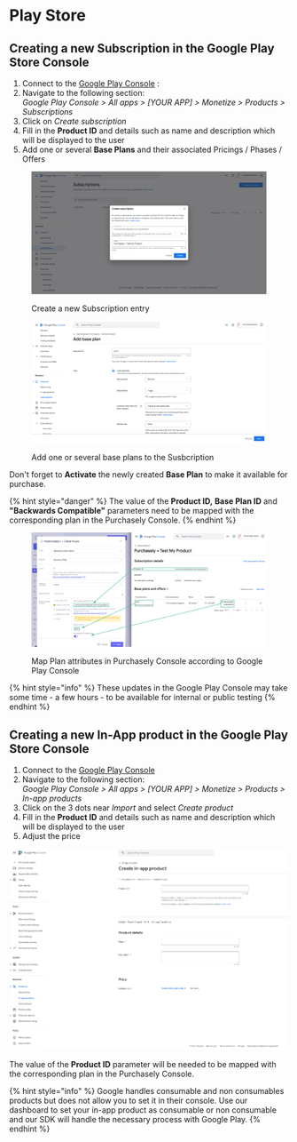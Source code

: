 # Play Store

## Creating a new Subscription in the Google Play Store Console

1. Connect to the [Google Play Console](https://play.google.com/console) :&#x20;
2. Navigate to the following section:\
   _Google Play Console > All apps > \[YOUR APP] > Monetize > Products > Subscriptions_
3. Click on _Create subscription_
4. Fill in the **Product ID** and details such as name and description which will be displayed to the user
5. Add one or several **Base Plans** and their associated Pricings / Phases / Offers

<div data-full-width="true">

<figure><img src="../../../.gitbook/assets/image (38).png" alt=""><figcaption><p>Create a new Subscription entry</p></figcaption></figure>

</div>

<div data-full-width="true">

<figure><img src="../../../.gitbook/assets/image (41).png" alt=""><figcaption><p>Add one or several base plans to the Susbcription</p></figcaption></figure>

</div>

Don't forget to **Activate** the newly created **Base Plan** to make it available for purchase.

{% hint style="danger" %}
The value of the **Product ID,** **Base Plan ID** and **"Backwards Compatible"** parameters need to be mapped with the corresponding plan in the Purchasely Console.
{% endhint %}

<div data-full-width="true">

<figure><img src="../../../.gitbook/assets/image (137).png" alt=""><figcaption><p>Map Plan attributes in Purchasely Console according to Google Play Console</p></figcaption></figure>

</div>

{% hint style="info" %}
These updates in the Google Play Console may take some time - a few hours - to be available for internal or public testing
{% endhint %}

## Creating a new In-App product in the Google Play Store Console

1. Connect to the [Google Play Console](https://play.google.com/console)
2. Navigate to the following section:\
   _Google Play Console > All apps > \[YOUR APP] > Monetize > Products > In-app products_
3. Click on the 3 dots near _Import_ and select _Create product_
4. Fill in the **Product ID** and details such as name and description which will be displayed to the user
5. Adjust the price

<div data-full-width="true">

<img src="../../../.gitbook/assets/Screenshot_20210105_181745.png" alt="">

</div>

The value of the **Product ID** parameter will be needed to be mapped with the corresponding plan in the Purchasely Console.

{% hint style="info" %}
Google handles consumable and non consumables products but does not allow you to set it in their console. Use our dashboard to set your in-app product as consumable or non consumable and our SDK will handle the necessary process with Google Play.
{% endhint %}
